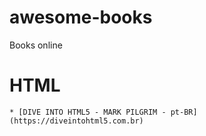 # awesome-books
Books online

# HTML
	* [DIVE INTO HTML5 - MARK PILGRIM - pt-BR](https://diveintohtml5.com.br)